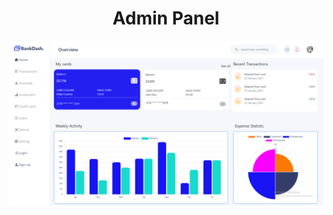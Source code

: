 <h1 style="text-align: center;">Admin Panel</h1>
    <a href="https://bankdashproject.netlify.app">
        <img src="adminpanel.png" alt="">
    </a>
